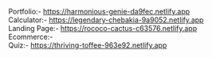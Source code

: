 Portfolio:- https://harmonious-genie-da9fec.netlify.app <br>
Calculator:- https://legendary-chebakia-9a9052.netlify.app <br>
Landing Page:- https://rococo-cactus-c63576.netlify.app <br>
Ecommerce:- <br>
Quiz:- https://thriving-toffee-963e92.netlify.app
